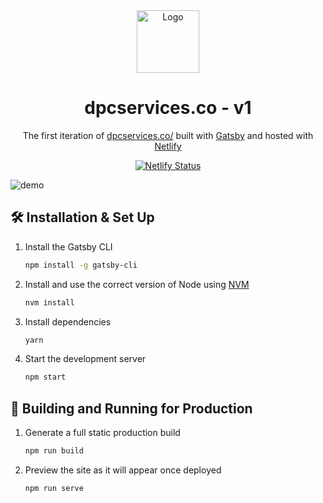 <div align="center">
  <img alt="Logo" src="https://raw.githubusercontent.com/DPCservice/DPCWebsite/blob/master/src/assets/android-chrome-192x192.png" width="100" />
</div>
<h1 align="center">
  dpcservices.co - v1
</h1>
<p align="center">
  The first iteration of <a href="https://dpcservices.co/" target="_blank">dpcservices.co/</a> built with <a href="https://www.gatsbyjs.org/" target="_blank">Gatsby</a> and hosted with <a href="https://www.netlify.com/" target="_blank">Netlify</a>
</p>
<p align="center">
  <a href="https://app.netlify.com/sites/dpcservices/deploys" target="_blank">
    <img src="https://api.netlify.com/api/v1/badges/5053366c-3b76-4bb2-9db5-8ad97e19471c/deploy-status" alt="Netlify Status" />
  </a>
</p>

![demo](https://raw.githubusercontent.com/bchiang7/v4/main/src/images/demo.png)


## 🛠 Installation & Set Up

1. Install the Gatsby CLI

   ```sh
   npm install -g gatsby-cli
   ```

2. Install and use the correct version of Node using [NVM](https://github.com/nvm-sh/nvm)

   ```sh
   nvm install
   ```

3. Install dependencies

   ```sh
   yarn
   ```

4. Start the development server

   ```sh
   npm start
   ```

## 🚀 Building and Running for Production

1. Generate a full static production build

   ```sh
   npm run build
   ```

1. Preview the site as it will appear once deployed

   ```sh
   npm run serve
   ```
